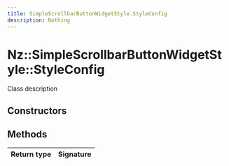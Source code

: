 ```yaml
---
title: SimpleScrollbarButtonWidgetStyle.StyleConfig
description: Nothing
---
```


# Nz::SimpleScrollbarButtonWidgetStyle::StyleConfig

Class description

## Constructors


## Methods

| Return type | Signature |
| ----------- | --------- |
